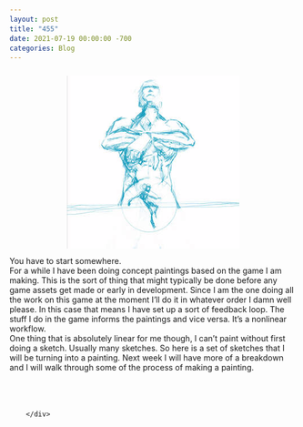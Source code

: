 ```yaml
---
layout: post
title: "455"
date: 2021-07-19 00:00:00 -700
categories: Blog
---
```


<div class="blog-content">
				<div><div class="wsite-image wsite-image-border-none " style="padding-top:10px;padding-bottom:10px;margin-left:0;margin-right:0;text-align:center"> <a> <img src="/uploads/published/photo-2021-07-18-10-29-32-pm2336.jpg?1626805653" alt="Picture" style="width:303;max-width:100%"> </a> <div style="display:block;font-size:90%"></div> </div></div>  <div class="paragraph"><span><span>You have to start somewhere.</span></span><br><span></span><span><span>For a while I have been doing concept paintings based on the game I am making. This is the sort of thing that might typically be done before any game assets get made or early in development. Since I am the one doing all the work on this game at the moment I&rsquo;ll do it in whatever order I damn well please. In this case that means I have set up a sort of feedback loop. The stuff I do in the game informs the paintings and vice versa. It&rsquo;s a nonlinear workflow.</span></span><br><span></span><span><span>One thing that is absolutely linear for me though, I can&rsquo;t paint without first doing a sketch. Usually many sketches. So here is a set of sketches that I will be turning into a painting. Next week I will have more of a breakdown and I will walk through some of the process of making a painting.</span></span><br><span></span><span><span>&nbsp;</span></span><br><span></span><br>&#8203;</div>

		</div>
        